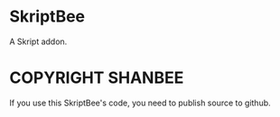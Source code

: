 # SkriptBee
A Skript addon.


# COPYRIGHT SHANBEE

If you use this SkriptBee's code, you need to publish source to github.
